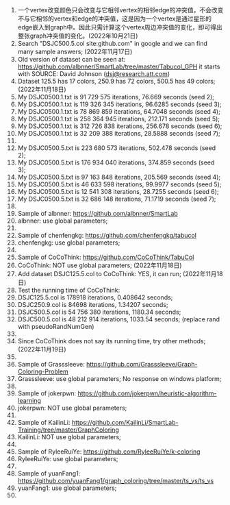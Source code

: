 1. 一个vertex改变颜色只会改变与它相邻vertex的相邻edge的冲突值，不会改变不与它相邻的vertex和edge的冲突值，这是因为一个vertex是通过星形的edge嵌入到graph中。因此只需计算这个vertex周边冲突值的变化，即可得出整张graph冲突值的变化。(2022年10月21日)
2. Search "DSJC500.5.col site:github.com" in google and we can find many sample answers; (2022年11月17日)
3. Old version of dataset can be seen at: https://github.com/albnner/SmartLab/tree/master/Tabucol_GPH it starts with SOURCE: David Johnson (dsj@research.att.com) 
4. Dataset 125.5 has 17 colors, 250.9 has 72 colors, 500.5 has 49 colors; (2022年11月18日)
5. My DSJC0500.1.txt is 91 729 575 iterations, 76.669 seconds (seed 2);
6. My DSJC0500.1.txt is 119 326 345 iterations, 96.6285 seconds (seed 3); 
7. My DSJC0500.1.txt is 78 869 859 iterations, 64.7048 seconds (seed 4); 
8. My DSJC0500.1.txt is 258 364 945 iterations, 212.171 seconds (seed 5); 
9. My DSJC0500.1.txt is 312 726 838 iterations, 256.678 seconds (seed 6); 
10. My DSJC0500.1.txt is 32 209 388 iterations, 28.5888 seconds (seed 7);
11. 
12. My DSJC0500.5.txt is 223 680 573 iterations, 502.478 seconds (seed 2); 
13. My DSJC0500.5.txt is 176 934 040 iterations, 374.859 seconds (seed 3); 
14. My DSJC0500.5.txt is 97 163 848 iterations, 205.569 seconds (seed 4); 
15. My DSJC0500.5.txt is 46 633 598 iterations, 99.9977 seconds (seed 5); 
16. My DSJC0500.5.txt is 12 541 308 iterations, 28.7255 seconds (seed 6); 
17. My DSJC0500.5.txt is 32 686 148 iterations, 71.1719 seconds (seed 7); 
18. 
19. Sample of albnner: https://github.com/albnner/SmartLab 
20. albnner: use global parameters; 
21. 
22. Sample of chenfengkg: https://github.com/chenfengkg/tabucol 
23. chenfengkg: use global parameters; 
24. 
25. Sample of CoCoThink: https://github.com/CoCoThink/TabuCol 
26. CoCoThink: NOT use global parameters; (2022年11月18日)
27. Add dataset DSJC125.5.col to CoCoThink: YES, it can run; (2022年11月18日)
28. Test the running time of CoCoThink: 
29. DSJC125.5.col is 178918 iterations, 0.408642 seconds; 
30. DSJC250.9.col is 84698 iterations, 1.34207 seconds; 
31. DSJC500.5.col is 54 756 380 iterations, 1180.34 seconds; 
32. DSJC500.5.col is 48 212 914 iterations, 1033.54 seconds; (replace rand with pseudoRandNumGen) 
33. 
34. Since CoCoThink does not say its running time, try other methods; (2022年11月19日)
35. 
36. Sample of Grasssleeve: https://github.com/Grasssleeve/Graph-Coloring-Problem 
37. Grasssleeve: use global parameters; No response on windows platform; 
38. 
39. Sample of jokerpwn: https://github.com/jokerpwn/heuristic-algorithm-learning 
40. jokerpwn: NOT use global parameters; 
41. 
42. Sample of KailinLi: https://github.com/KailinLi/SmartLab-Training/tree/master/GraphColoring 
43. KailinLi: NOT use global parameters; 
44. 
45. Sample of RyleeRuiYe: https://github.com/RyleeRuiYe/k-coloring 
46. RyleeRuiYe: use global parameters; 
47. 
48. Sample of yuanFang1: https://github.com/yuanFang1/graph_coloring/tree/master/ts_vs/ts_vs 
49. yuanFang1: use global parameters; 
50. 